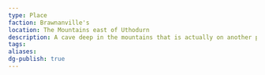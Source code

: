 ```yaml
---
type: Place
faction: Brawnanville's
location: The Mountains east of Uthodurn
description: A cave deep in the mountains that is actually on another plane of existence
tags: 
aliases:
dg-publish: true
---
```

